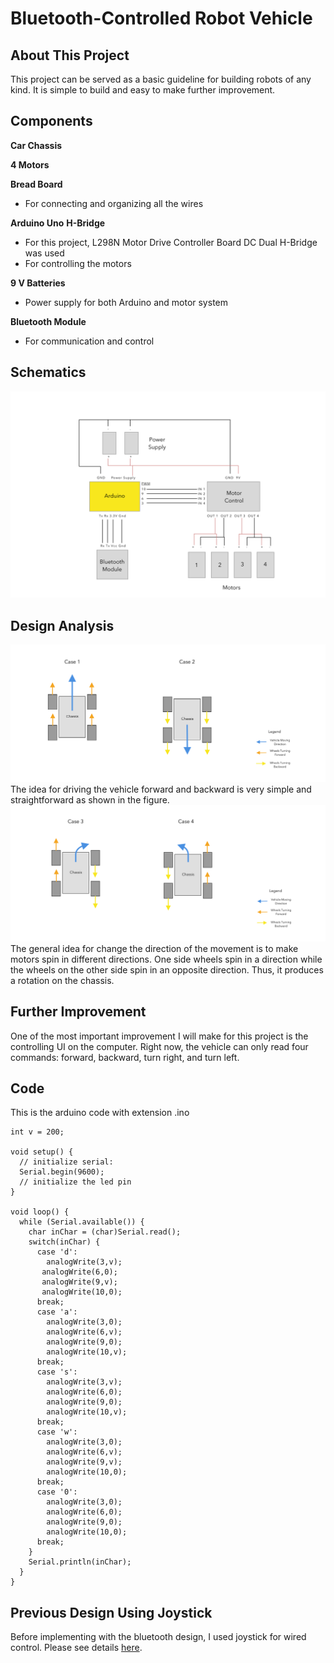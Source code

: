# Bluetooth-Controlled Robot Vehicle

## About This Project
This project can be served as a basic guideline for building robots of any kind. It is simple to build and easy to make further improvement.


## Components
**Car Chassis**

**4 Motors**

**Bread Board**
  * For connecting and organizing all the wires

**Arduino Uno**
**H-Bridge**
  * For this project, L298N Motor Drive Controller Board DC Dual H-Bridge was used
  * For controlling the motors

**9 V Batteries**
  * Power supply for both Arduino and motor system

**Bluetooth Module**
 * For communication and control

## Schematics
![optional caption text](scheme/bluetooth.jpg)

## Design Analysis
![Figure 1](scheme/mechanics1.jpg)
The idea for driving the vehicle forward and backward is very simple and straightforward as shown in the figure.
![](scheme/mechanics2.jpg)
The general idea for change the direction of the movement is to make motors spin in different directions. One side wheels spin in a direction while the wheels on the other side spin in an opposite direction. Thus, it produces a rotation on the chassis.

## Further Improvement
One of the most important improvement I will make for this project is the controlling UI on the computer. Right now, the vehicle can only read four commands: forward, backward, turn right, and turn left.

## Code
This is the arduino code with extension .ino
```
int v = 200;

void setup() {
  // initialize serial:
  Serial.begin(9600);
  // initialize the led pin
}

void loop() {
  while (Serial.available()) {
    char inChar = (char)Serial.read();
    switch(inChar) {
      case 'd':
        analogWrite(3,v);
       analogWrite(6,0);
       analogWrite(9,v);
       analogWrite(10,0);
      break;
      case 'a':
        analogWrite(3,0);
        analogWrite(6,v);
        analogWrite(9,0);
        analogWrite(10,v);
      break;
      case 's':
        analogWrite(3,v);
        analogWrite(6,0);
        analogWrite(9,0);
        analogWrite(10,v);
      break;
      case 'w':
        analogWrite(3,0);
        analogWrite(6,v);
        analogWrite(9,v);
        analogWrite(10,0);
      break;
      case '0':
        analogWrite(3,0);
        analogWrite(6,0);
        analogWrite(9,0);
        analogWrite(10,0);
      break;
    }
    Serial.println(inChar);
  }
}
```

## Previous Design Using Joystick
Before implementing with the bluetooth design, I used joystick for wired control. Please see details [here](https://github.com/YiChiMa/robot-car/tree/master/joystick). 
